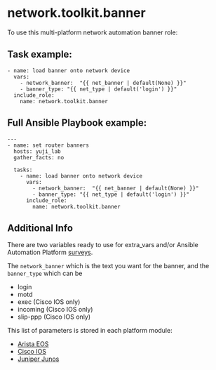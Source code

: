 # network.toolkit.banner

To use this multi-platform network automation banner role:

## Task example:

```
- name: load banner onto network device
  vars:
    - network_banner:  "{{ net_banner | default(None) }}"
    - banner_type: "{{ net_type | default('login') }}"
  include_role:
    name: network.toolkit.banner
```

## Full Ansible Playbook example:
```
---
- name: set router banners
  hosts: yuji_lab
  gather_facts: no

  tasks:
    - name: load banner onto network device
      vars:
        - network_banner:  "{{ net_banner | default(None) }}"
        - banner_type: "{{ net_type | default('login') }}"
      include_role:
        name: network.toolkit.banner
```

## Additional Info

There are two variables ready to use for extra_vars and/or Ansible Automation Platform [surveys](https://docs.ansible.com/ansible-tower/latest/html/userguide/job_templates.html#surveys).

The `network_banner` which is the text you want for the banner, and the `banner_type` which can be

- login
- motd
- exec (Cisco IOS only)
- incoming (Cisco IOS only)
- slip-ppp (Cisco IOS only)

This list of parameters is stored in each platform module:

- [Arista EOS](https://docs.ansible.com/ansible/latest/collections/arista/eos/eos_banner_module.html)
- [Cisco IOS](https://docs.ansible.com/ansible/latest/collections/cisco/ios/ios_banner_module.html)
- [Juniper Junos](https://docs.ansible.com/ansible/latest/collections/junipernetworks/junos/junos_banner_module.html)
